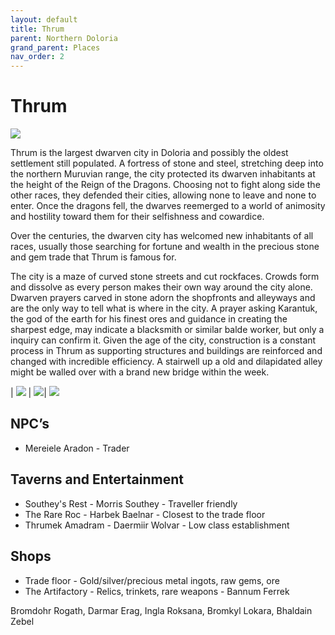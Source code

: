 ```yaml
---
layout: default
title: Thrum
parent: Northern Doloria
grand_parent: Places
nav_order: 2
---
```


# Thrum

![](/doloria/img/thrum.jpg)

Thrum is the largest dwarven city in Doloria and possibly the oldest settlement still populated. A fortress of stone and steel, stretching deep into the northern Muruvian range, the city protected its dwarven inhabitants at the height of the Reign of the Dragons. Choosing not to fight along side the other races, they defended their cities, allowing none to leave and none to enter. Once the dragons fell, the dwarves reemerged to a world of animosity and hostility toward them for their selfishness and cowardice.

Over the centuries, the dwarven city has welcomed new inhabitants of all races, usually those searching for fortune and wealth in the precious stone and gem trade that Thrum is famous for.

The city is a maze of curved stone streets and cut rockfaces. Crowds form and dissolve as every person makes their own way around the city alone. Dwarven prayers carved in stone adorn the shopfronts and alleyways and are the only way to tell what is where in the city. A prayer asking Karantuk, the god of the earth for his finest ores and guidance in creating the sharpest edge, may indicate a blacksmith or similar balde worker, but only a inquiry can confirm it. Given the age of the city, construction is a constant process in Thrum as supporting structures and buildings are reinforced and changed with incredible efficiency. A stairwell up a old and dilapidated alley might be walled over with a brand new bridge within the week. 


| ![](/doloria/img/thrum_granite.png) | ![](/doloria/img/thrum_silver.png)| ![](/doloria/img/thrum_ruby.png)

## NPC’s

* Mereiele Aradon - Trader

## Taverns and Entertainment

* Southey's Rest - Morris Southey - Traveller friendly
* The Rare Roc - Harbek Baelnar - Closest to the trade floor
* Thrumek Amadram - Daermiir Wolvar - Low class establishment

## Shops

* Trade floor - Gold/silver/precious metal ingots, raw gems, ore
* The Artifactory - Relics, trinkets, rare weapons - Bannum Ferrek

Bromdohr Rogath, Darmar Erag, Ingla Roksana, Bromkyl Lokara, Bhaldain Zebel